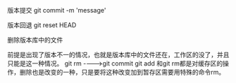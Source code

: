 版本提交
git commit -m 'message'

版本回退
git reset HEAD 


删除版本库中的文件

前提是出现了版本不一的情况，也就是版本库中的文件还在，工作区的没了，并且只能是这一种情况。
git rm <file> ---->git commit
git add 和git rm都是对缓存区的操作，删除也是改变的一种，只是要将这种改变加到暂存区需要用特殊的命令rm。
